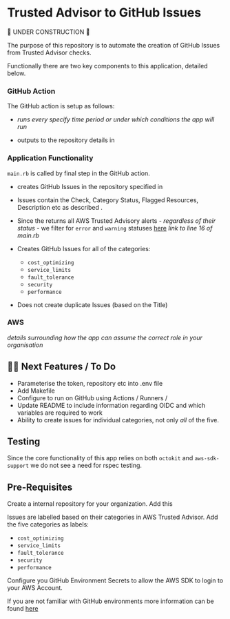 # Trusted Advisor to GitHub Issues

🚧 UNDER CONSTRUCTION 🚧

The purpose of this repository is to automate the creation of GitHub Issues from Trusted Advisor checks.

Functionally there are two key components to this application, detailed below.

### GitHub Action

The GitHub action is setup as follows:
- _runs every specify time period or under which conditions the app will run_

- outputs to the repository details in

### Application Functionality

`main.rb` is called by final step in the GitHub action.

- creates GitHub Issues in the repository specified in <location>

- Issues contain the Check, Category Status, Flagged Resources, Description etc as described <here>.

- Since the <AWS command> returns all AWS Trusted Advisory alerts - _regardless of their status_ - we filter for `error` and `warning` statuses [here]() _link to line 16 of main.rb_

- Creates GitHub Issues for all of the categories:
  - `cost_optimizing`
  - `service_limits`
  - `fault_tolerance`
  - `security`
  - `performance`

- Does not create duplicate Issues (based on the Title)

### AWS

_details surrounding how the app can assume the correct role in your organisation_

## 👷‍♂️ Next Features / To Do

- Parameterise the token, repository etc into .env file
- Add Makefile
- Configure to run on GitHub using Actions / Runners /
- Update README to include information regarding OIDC and which variables are required to work
- Ability to create issues for individual categories, not only _all_ of the five.

## Testing

Since the core functionality of this app relies on both `octokit` and `aws-sdk-support` we do not see a need for rspec testing.

## Pre-Requisites

Create a internal repository for your organization. Add this

Issues are labelled based on their categories in AWS Trusted Advisor. Add the five categories as labels:
  - `cost_optimizing`
  - `service_limits`
  - `fault_tolerance`
  - `security`
  - `performance`

Configure you GitHub Environment Secrets to allow the AWS SDK to login to your AWS Account.

If you are not familiar with GitHub environments more information can be found [here](https://docs.github.com/en/actions/deployment/targeting-different-environments/using-environments-for-deployment)

